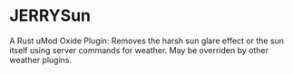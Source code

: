 # JERRYSun
A Rust uMod Oxide Plugin: Removes the harsh sun glare effect or the sun itself using server commands for weather. May be overriden by other weather plugins.
